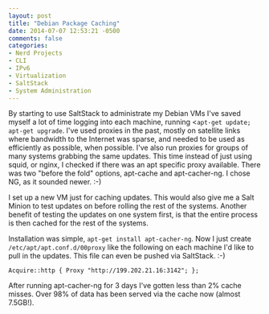 ```yaml
---
layout: post
title: "Debian Package Caching"
date: 2014-07-07 12:53:21 -0500
comments: false
categories: 
- Nerd Projects
- CLI
- IPv6
- Virtualization
- SaltStack
- System Administration
---
```

By starting to use SaltStack to administrate my Debian VMs I've saved myself a lot of time logging into each machine, running <```apt-get update; apt-get upgrade```. I've used proxies in the past, mostly on satellite links where bandwidth to the Internet was sparse, and needed to be used as efficiently as possible, when possible. I've also run proxies for groups of many systems grabbing the same updates. This time instead of just using squid, or nginx, I checked if there was an apt specific proxy available. There was two "before the fold" options, apt-cache and apt-cacher-ng. I chose NG, as it sounded newer. :-)

<!--more-->

I set up a new VM just for caching updates. This would also give me a Salt Minion to test updates on before rolling the rest of the systems. Another benefit of testing the updates on one system first, is that the entire process is then cached for the rest of the systems.

Installation was simple, ```apt-get install apt-cacher-ng```. Now I just create ```/etc/apt/apt.conf.d/00proxy``` like the following on each machine I'd like to pull in the updates. This file can even be pushed via SaltStack. :-)

```text 00proxy
Acquire::http { Proxy "http://199.202.21.16:3142"; };
```

After running apt-cacher-ng for 3 days I've gotten less than 2% cache misses. Over 98% of data has been served via the cache now (almost 7.5GB!).
